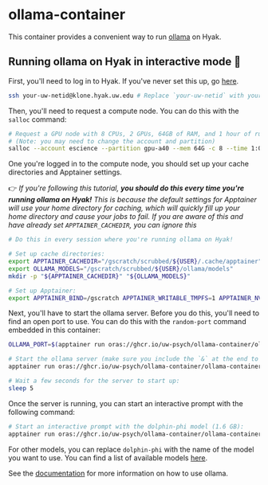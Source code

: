 # ollama-container

This container provides a convenient way to run [ollama](https://github.com/ollama/ollama) on Hyak.

## Running ollama on Hyak in interactive mode 🍇

First, you'll need to log in to Hyak. If you've never set this up, go [here](https://uw-psych.github.io/compute_docs).

```bash
ssh your-uw-netid@klone.hyak.uw.edu # Replace `your-uw-netid` with your UW NetID
```

Then, you'll need to request a compute node. You can do this with the `salloc` command:

```bash
# Request a GPU node with 8 CPUs, 2 GPUs, 64GB of RAM, and 1 hour of runtime:
# (Note: you may need to change the account and partition)
salloc --account escience --partition gpu-a40 --mem 64G -c 8 --time 1:00:00 --gpus 2
```

One you're logged in to the compute node, you should set up your cache directories and Apptainer settings.

👉 *If you're following this tutorial, **you should do this every time you're running ollama on Hyak!** This is because the default settings for Apptainer will use your home directory for caching, which will quickly fill up your home directory and cause your jobs to fail. If you are aware of this and have already set `APPTAINER_CACHEDIR`, you can ignore this*

```bash
# Do this in every session where you're running ollama on Hyak!

# Set up cache directories:
export APPTAINER_CACHEDIR="/gscratch/scrubbed/${USER}/.cache/apptainer"
export OLLAMA_MODELS="/gscratch/scrubbed/${USER}/ollama/models"
mkdir -p "${APPTAINER_CACHEDIR}" "${OLLAMA_MODELS}"

# Set up Apptainer:
export APPTAINER_BIND=/gscratch APPTAINER_WRITABLE_TMPFS=1 APPTAINER_NV=1
```

Next, you'll have to start the ollama server. Before you do this, you'll need to find an open port to use. You can do this with the `random-port` command embedded in this container:

```bash
OLLAMA_PORT=$(apptainer run oras://ghcr.io/uw-psych/ollama-container/ollama-container:latest random-port)

# Start the ollama server (make sure you include the `&` at the end to run it in the background):
apptainer run oras://ghcr.io/uw-psych/ollama-container/ollama-container:latest &

# Wait a few seconds for the server to start up:
sleep 5
```

Once the server is running, you can start an interactive prompt with the following command:

```bash
# Start an interactive prompt with the dolphin-phi model (1.6 GB):
apptainer run oras://ghcr.io/uw-psych/ollama-container/ollama-container:latest run dolphin-phi
```

For other models, you can replace `dolphin-phi` with the name of the model you want to use. You can find a list of available models [here](https://ollama.ai/library).

See the [documentation](https://github.com/ollama/ollama) for more information on how to use ollama.
